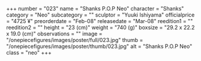 +++
number = "023"
name = "Shanks P.O.P Neo"
character = "Shanks"
category = "Neo"
subcategory = ""
sculptor = "Yuuki Ishiyama"
officialprice = "4725 ¥"
preorderdate = "Feb-08"
releasedate = "Mar-08"
reedition1 = ""
reedition2 = ""
height = "23 (cm)"
weight = "740 (g)"
boxsize = "29.2 x 22.2 x 19.0 (cm)"
observations = ""
image = "/onepiecefigures/images/poster/full/023.jpg"
thumb = "/onepiecefigures/images/poster/thumb/023.jpg"
alt = "Shanks P.O.P Neo"
class = "neo"
+++
